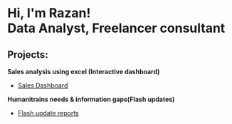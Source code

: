 <h1>Hi, I'm Razan! <br/><a> Data Analyst</a>, <a>Freelancer consultant</a></h1>

<h2> Projects:</h2>

 <b>Sales analysis using excel (Interactive dashboard)</b>
  - [Sales Dashboard](https://github.com/Razan20696/Sales-Dashboard/blob/main/README.md)

<b>Humanitrains needs & information gaps(Flash updates)</b>
  - [Flash update reports](https://github.com/Razan20696/Sales-Dashboard/blob/main/README.md)

